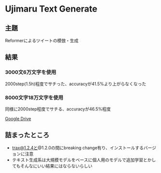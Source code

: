 # Ujimaru Text Generate

## 主題

Reformerによるツイートの模倣・生成

## 結果


### 3000文6万文字を使用
2000step(1.5h)程度でサチった、accuracyが41.5%より上がらなくなった

### 8000文字18万文字を使用
同様に2000step程度でサチる、accuracyが46.5%程度


[Google Drive](https://drive.google.com/file/d/1-3DzppHf9vy_7NUepw-yv6qBlHjtxNkQ/view?usp=sharing)


## 詰まったところ

- trax@1.2.4と@1.2.0の間にbreaking change有り、インストールするバージョンに注意
- テキスト生成系は大規模モデルをベースに個人用のモデルで追加学習とかしてもそんなにいい結果にはならないらしい